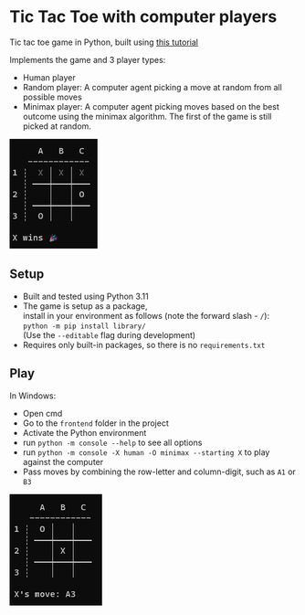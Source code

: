 # Tic Tac Toe with computer players

Tic tac toe game in Python, built using [this tutorial](https://realpython.com/tic-tac-toe-ai-python/)

Implements the game and 3 player types:
- Human player
- Random player: A computer agent picking a move at random from all possible moves
- Minimax player: A computer agent picking moves based on the best outcome using the minimax algorithm. The first of 
the game is still picked at random.

![winning_gui.png](winning_gui.png)

## Setup

- Built and tested using Python 3.11
- The game is setup as a package,  
install in your environment as follows (note the forward slash - `/`):  
  `python -m pip install library/`  
  (Use the `--editable` flag during development)
- Requires only built-in packages, so there is no `requirements.txt`

## Play

In Windows:
- Open cmd
- Go to the `frontend` folder in the project
- Activate the Python environment
- run `python -m console --help` to see all options
- run `python -m console -X human -O minimax --starting X` to play against the computer
- Pass moves by combining the row-letter and column-digit, such as `A1` or `B3`

![gui.png](gui.png) 